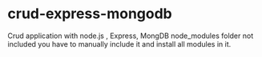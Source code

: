 # crud-express-mongodb
Crud application with node.js , Express, MongDB
node_modules folder not included you have to manually include it and install all modules in it.
